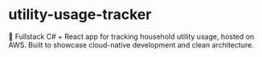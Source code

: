 # utility-usage-tracker
🌱 Fullstack C# + React app for tracking household utility usage, hosted on AWS. Built to showcase cloud-native development and clean architecture.
